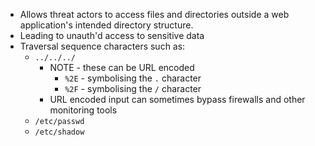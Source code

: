 - Allows threat actors to access files and directories outside a web application's intended directory structure. 
- Leading to unauth'd access to sensitive data
- Traversal sequence characters such as:
	- `../../../`
		- NOTE - these can be URL encoded 
			- `%2E` - symbolising the `.` character
			- `%2F` - symbolising the `/` character
		- URL encoded input can sometimes bypass firewalls and other monitoring tools
	- `/etc/passwd`
	- `/etc/shadow` 
